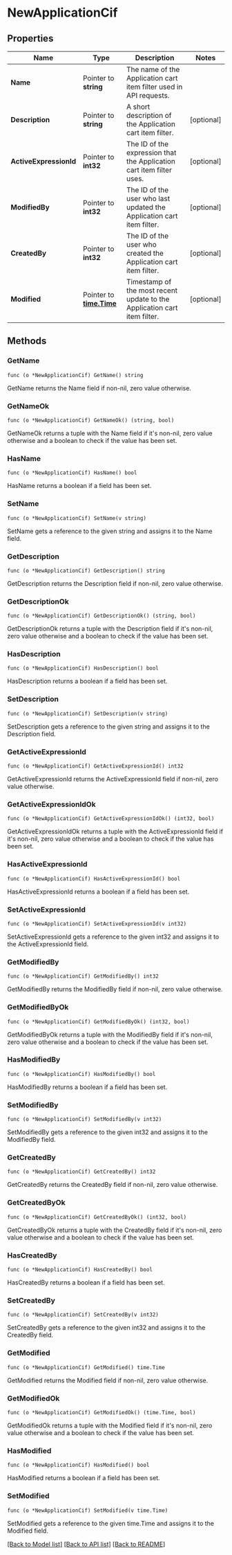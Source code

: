 # NewApplicationCif

## Properties

Name | Type | Description | Notes
------------ | ------------- | ------------- | -------------
**Name** | Pointer to **string** | The name of the Application cart item filter used in API requests. | 
**Description** | Pointer to **string** | A short description of the Application cart item filter. | [optional] 
**ActiveExpressionId** | Pointer to **int32** | The ID of the expression that the Application cart item filter uses. | [optional] 
**ModifiedBy** | Pointer to **int32** | The ID of the user who last updated the Application cart item filter. | [optional] 
**CreatedBy** | Pointer to **int32** | The ID of the user who created the Application cart item filter. | [optional] 
**Modified** | Pointer to [**time.Time**](time.Time.md) | Timestamp of the most recent update to the Application cart item filter. | [optional] 

## Methods

### GetName

`func (o *NewApplicationCif) GetName() string`

GetName returns the Name field if non-nil, zero value otherwise.

### GetNameOk

`func (o *NewApplicationCif) GetNameOk() (string, bool)`

GetNameOk returns a tuple with the Name field if it's non-nil, zero value otherwise
and a boolean to check if the value has been set.

### HasName

`func (o *NewApplicationCif) HasName() bool`

HasName returns a boolean if a field has been set.

### SetName

`func (o *NewApplicationCif) SetName(v string)`

SetName gets a reference to the given string and assigns it to the Name field.

### GetDescription

`func (o *NewApplicationCif) GetDescription() string`

GetDescription returns the Description field if non-nil, zero value otherwise.

### GetDescriptionOk

`func (o *NewApplicationCif) GetDescriptionOk() (string, bool)`

GetDescriptionOk returns a tuple with the Description field if it's non-nil, zero value otherwise
and a boolean to check if the value has been set.

### HasDescription

`func (o *NewApplicationCif) HasDescription() bool`

HasDescription returns a boolean if a field has been set.

### SetDescription

`func (o *NewApplicationCif) SetDescription(v string)`

SetDescription gets a reference to the given string and assigns it to the Description field.

### GetActiveExpressionId

`func (o *NewApplicationCif) GetActiveExpressionId() int32`

GetActiveExpressionId returns the ActiveExpressionId field if non-nil, zero value otherwise.

### GetActiveExpressionIdOk

`func (o *NewApplicationCif) GetActiveExpressionIdOk() (int32, bool)`

GetActiveExpressionIdOk returns a tuple with the ActiveExpressionId field if it's non-nil, zero value otherwise
and a boolean to check if the value has been set.

### HasActiveExpressionId

`func (o *NewApplicationCif) HasActiveExpressionId() bool`

HasActiveExpressionId returns a boolean if a field has been set.

### SetActiveExpressionId

`func (o *NewApplicationCif) SetActiveExpressionId(v int32)`

SetActiveExpressionId gets a reference to the given int32 and assigns it to the ActiveExpressionId field.

### GetModifiedBy

`func (o *NewApplicationCif) GetModifiedBy() int32`

GetModifiedBy returns the ModifiedBy field if non-nil, zero value otherwise.

### GetModifiedByOk

`func (o *NewApplicationCif) GetModifiedByOk() (int32, bool)`

GetModifiedByOk returns a tuple with the ModifiedBy field if it's non-nil, zero value otherwise
and a boolean to check if the value has been set.

### HasModifiedBy

`func (o *NewApplicationCif) HasModifiedBy() bool`

HasModifiedBy returns a boolean if a field has been set.

### SetModifiedBy

`func (o *NewApplicationCif) SetModifiedBy(v int32)`

SetModifiedBy gets a reference to the given int32 and assigns it to the ModifiedBy field.

### GetCreatedBy

`func (o *NewApplicationCif) GetCreatedBy() int32`

GetCreatedBy returns the CreatedBy field if non-nil, zero value otherwise.

### GetCreatedByOk

`func (o *NewApplicationCif) GetCreatedByOk() (int32, bool)`

GetCreatedByOk returns a tuple with the CreatedBy field if it's non-nil, zero value otherwise
and a boolean to check if the value has been set.

### HasCreatedBy

`func (o *NewApplicationCif) HasCreatedBy() bool`

HasCreatedBy returns a boolean if a field has been set.

### SetCreatedBy

`func (o *NewApplicationCif) SetCreatedBy(v int32)`

SetCreatedBy gets a reference to the given int32 and assigns it to the CreatedBy field.

### GetModified

`func (o *NewApplicationCif) GetModified() time.Time`

GetModified returns the Modified field if non-nil, zero value otherwise.

### GetModifiedOk

`func (o *NewApplicationCif) GetModifiedOk() (time.Time, bool)`

GetModifiedOk returns a tuple with the Modified field if it's non-nil, zero value otherwise
and a boolean to check if the value has been set.

### HasModified

`func (o *NewApplicationCif) HasModified() bool`

HasModified returns a boolean if a field has been set.

### SetModified

`func (o *NewApplicationCif) SetModified(v time.Time)`

SetModified gets a reference to the given time.Time and assigns it to the Modified field.


[[Back to Model list]](../README.md#documentation-for-models) [[Back to API list]](../README.md#documentation-for-api-endpoints) [[Back to README]](../README.md)


